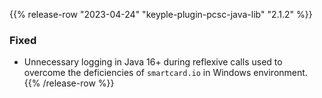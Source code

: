 {{% release-row "2023-04-24" "keyple-plugin-pcsc-java-lib" "2.1.2" %}} 
### Fixed
- Unnecessary logging in Java 16+ during reflexive calls used to overcome the deficiencies of `smartcard.io` in Windows 
environment.
{{% /release-row %}}
